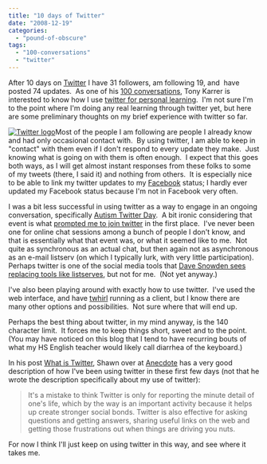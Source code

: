 ```yaml
---
title: "10 days of Twitter"
date: "2008-12-19"
categories: 
  - "pound-of-obscure"
tags: 
  - "100-conversations"
  - "twitter"
---
```


After 10 days on [Twitter](http://www.twitter.com/gbrettmiller) I have 31 followers, am following 19, and  have posted 74 updates.  As one of his [100 conversations](http://www.elearninglearning.com/100-conversations), Tony Karrer is interested to know how I use [twitter for personal learning](http://www.elearninglearning.com/personal-learning/twitter/).  I'm not sure I'm to the point where I'm doing any real learning through twitter yet, but here are some preliminary thoughts on my brief experience with twitter so far.

[![](images/twitter_logo_s.png "Twitter logo")](http://www.twitter.com)Most of the people I am following are people I already know and had only occasional contact with.  By using twitter, I am able to keep in "contact" with them even if I don't respond to every update they make.  Just knowing what is going on with them is often enough.  I expect that this goes both ways, as I will get almost instant responses from these folks to some of my tweets (there, I said it) and nothing from others.  It is especially nice to be able to link my twitter updates to my [Facebook](http://www.facebook.com) status; I hardly ever updated my Facebook status because I'm not in Facebook very often.

I was a bit less successful in using twitter as a way to engage in an ongoing conversation, specifically [Autism Twitter Day](http://www.hashtags.org/tag/ASD).  A bit ironic considering that event is what [prompted me to join twitter](http://blog.gbrettmiller.com/autism-twitter-day/) in the first place.  I've never been one for online chat sessions among a bunch of people I don't know, and that is essentially what that event was, or what it seemed like to me.  Not quite as synchronous as an actual chat, but then again not as asynchronous as an e-mail listserv (on which I typically lurk, with very little participation).  Perhaps twitter is one of the social media tools that [Dave Snowden sees replacing tools like listserves](http://www.cognitive-edge.com/blogs/dave/2008/12/another_one_bites_the_dust.php), but not for me.  (Not yet anyway.)

I've also been playing around with exactly how to use twitter.  I've used the web interface, and have [twhirl](http://www.twhirl.org/) running as a client, but I know there are many other options and possibilities.  Not sure where that will end up.

Perhaps the best thing about twitter, in my mind anyway, is the 140 character limit.  It forces me to keep things short, sweet and to the point.   (You may have noticed on this blog that I tend to have recurring bouts of what my HS English teacher would likely call diarrhea of the keyboard.)

In his post [What is Twitter](http://www.anecdote.com.au/archives/2008/12/what_is_twitter.html), Shawn over at [Anecdote](http://www.anecdote.com.au/index.php) has a very good description of how I've been using twitter in these first few days (not that he wrote the description specifically about my use of twitter):

> It's a mistake to think Twitter is only for reporting the minute detail of one's life, which by the way is an important activity because it helps up create stronger social bonds. Twitter is also effective for asking questions and getting answers, sharing useful links on the web and getting those frustrations out when things are driving you nuts.

For now I think I'll just keep on using twitter in this way, and see where it takes me.
